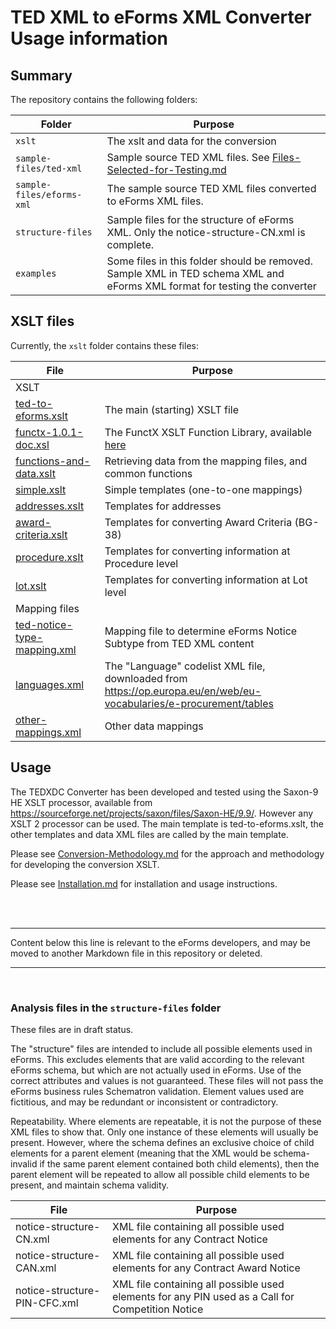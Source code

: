 # TED XML to eForms XML Converter Usage information

## Summary
The repository contains the following folders:

| Folder | Purpose |
| --- | --- |
| `xslt` | The xslt and data for the conversion |
| `sample-files/ted-xml` | Sample source TED XML files. See [Files-Selected-for-Testing.md](sample-files/Files-Selected-for-Testing.md) |
| `sample-files/eforms-xml` | The sample source TED XML files converted to eForms XML files. |
| `structure-files` | Sample files for the structure of eForms XML. Only the notice-structure-CN.xml is complete. |
| `examples` | Some files in this folder should be removed. Sample XML in TED schema XML and eForms XML format for testing the converter |

## XSLT files
Currently, the `xslt` folder contains these files:

| File | Purpose |
| --- | --- |
| XSLT |
|  [ted-to-eforms.xslt](xslt/ted-to-eforms.xslt) | The main (starting) XSLT file |
|  [functx-1.0.1-doc.xsl](xslt/lib/functx-1.0.1-doc.xsl) | The FunctX XSLT Function Library, available [here](http://www.xsltfunctions.com/) |
|  [functions-and-data.xslt](xslt/functions-and-data.xslt) | Retrieving data from the mapping files, and common functions |
|  [simple.xslt](xslt/simple.xslt) | Simple templates (one-to-one mappings) |
|  [addresses.xslt](xslt/addresses.xslt) | Templates for addresses |
|  [award-criteria.xslt](xslt/award-criteria.xslt) | Templates for converting Award Criteria (BG-38) |
|  [procedure.xslt](xslt/procedure.xslt) | Templates for converting information at Procedure level |
|  [lot.xslt](xslt/lot.xslt) | Templates for converting information at Lot level |
| Mapping files |
| [ted-notice-type-mapping.xml](xslt/ted-notice-mapping.xml) | Mapping file to determine eForms Notice Subtype from TED XML content |
| [languages.xml](xslt/languages.xml) | The "Language" codelist XML file, downloaded from https://op.europa.eu/en/web/eu-vocabularies/e-procurement/tables |
| [other-mappings.xml](xslt/other-mappings.xml) | Other data mappings |

## Usage

The TEDXDC Converter has been developed and tested using the Saxon-9 HE XSLT processor, available from https://sourceforge.net/projects/saxon/files/Saxon-HE/9.9/. However any XSLT 2 processor can be used. The main template is ted-to-eforms.xslt, the other templates and data XML files are called by the main template.

Please see [Conversion-Methodology.md](Conversion-Methodology.md) for the approach and methodology for developing the conversion XSLT.

Please see [Installation.md](Installation.md) for installation and usage instructions.


<br>

<br>



---

Content below this line is relevant to the eForms developers, and may be moved to another Markdown file in this repository or deleted.

---

<br>

### Analysis files in the `structure-files` folder

These files are in draft status.

The "structure" files are intended to include all possible elements used in eForms. This excludes elements that are valid according to the relevant eForms schema, but which are not actually used in eForms. Use of the correct attributes and values is not guaranteed. These files will not pass the eForms business rules Schematron validation. Element values used are fictitious, and may be redundant or inconsistent or contradictory.

Repeatability. Where elements are repeatable, it is not the purpose of these XML files to show that. Only one instance of these elements will usually be present. However, where the schema defines an exclusive choice of child elements for a parent element (meaning that the XML would be schema-invalid if the same parent element contained both child elements), then the parent element will be repeated to allow all possible child elements to be present, and maintain schema validity.



| File | Purpose |
| --- | --- |
| notice-structure-CN.xml | XML file containing all possible used elements for any Contract Notice |
| notice-structure-CAN.xml | XML file containing all possible used elements for any Contract Award Notice |
| notice-structure-PIN-CFC.xml | XML file containing all possible used elements for any PIN used as a Call for Competition Notice |
